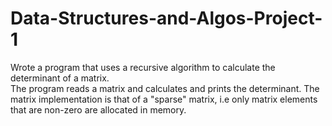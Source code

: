 # Data-Structures-and-Algos-Project-1
Wrote a program that uses a recursive algorithm to calculate the determinant of a matrix.  
The program reads a matrix and calculates and prints the determinant. The matrix implementation is that of a "sparse" matrix, i.e
only matrix elements that are non-zero are allocated in memory. 
